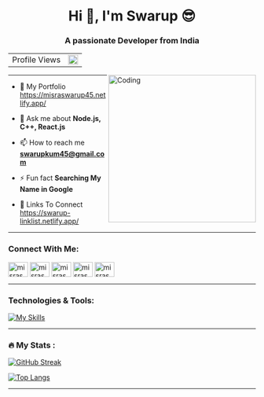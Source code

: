 <h1 align="center">Hi 👋, I'm Swarup 😎</h1>


<h3 align="center">A passionate Developer from India</h3>

<table align="center">
  <tr>
    <td> Profile Views </td>
    <td><img src="https://profile-counter.glitch.me/misraswarup45/count.svg" alt="vistor count" height="20" /></td>
  </tr>
</table>

<img align="right" alt="Coding" width="300" src="https://www.techbabble.zone/content/images/2021/07/46207-programmer-1.gif">

---

- 🔗 My Portfolio https://misraswarup45.netlify.app/

- 💬 Ask me about **Node.js, C++, React.js**

- 📫 How to reach me **swarupkum45@gmail.com**

- ⚡ Fun fact **Searching My Name in Google**

- 🔗 Links To Connect https://swarup-linklist.netlify.app/

---

### Connect With Me:

<p align="left">
<a href="https://twitter.com/misraswarup45" target="blank"><img align="center" src="https://raw.githubusercontent.com/rahuldkjain/github-profile-readme-generator/master/src/images/icons/Social/twitter.svg" alt="misraswarup45" height="30" width="40" /></a>
<a href="https://linkedin.com/in/misraswarup45" target="blank"><img align="center" src="https://raw.githubusercontent.com/rahuldkjain/github-profile-readme-generator/master/src/images/icons/Social/linked-in-alt.svg" alt="misraswarup45" height="30" width="40" /></a>
<a href="https://fb.com/misraswarup45" target="blank"><img align="center" src="https://raw.githubusercontent.com/rahuldkjain/github-profile-readme-generator/master/src/images/icons/Social/facebook.svg" alt="misraswarup45" height="30" width="40" /></a>
<a href="https://instagram.com/misraswarup45" target="blank"><img align="center" src="https://raw.githubusercontent.com/rahuldkjain/github-profile-readme-generator/master/src/images/icons/Social/instagram.svg" alt="misraswarup45" height="30" width="40" /></a>
<a href="https://www.leetcode.com/misraswarup45" target="blank"><img align="center" src="https://raw.githubusercontent.com/rahuldkjain/github-profile-readme-generator/master/src/images/icons/Social/leet-code.svg" alt="misraswarup45" height="30" width="40" /></a>
</p>

---


<h3 align="left">Technologies & Tools:</h3>

[![My Skills](https://skillicons.dev/icons?i=git,cpp,c,html,css,bootstrap,js,react,nodejs,express,mongodb,vscode,github)](https://skillicons.dev)


---

### :fire: My Stats :
[![GitHub Streak](http://github-readme-streak-stats.herokuapp.com?user=MisraSwarup45&theme=dark&background=000000)](https://git.io/streak-stats)

[![Top Langs](https://github-readme-stats.vercel.app/api/top-langs/?username=MisraSwarup45&layout=compact&theme=vision-friendly-dark)](https://github.com/anuraghazra/github-readme-stats)

---
